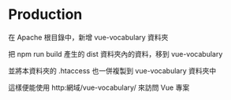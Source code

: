 # Production

在 Apache 根目錄中，新增 vue-vocabulary 資料夾

把 npm run build 產生的 dist 資料夾內的資料，移到 vue-vocabulary

並將本資料夾的 .htaccess 也一併複製到 vue-vocabulary 資料夾中

這樣便能使用 http:網域/vue-vocabulary/ 來訪問 Vue 專案